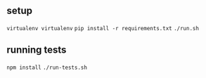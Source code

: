 
## setup
`virtualenv virtualenv`
`pip install -r requirements.txt`
`./run.sh`

## running tests
`npm install`
`./run-tests.sh`
